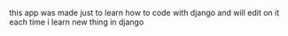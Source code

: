this app was made just to learn how to code with django and will edit on it each time i learn new thing in django
